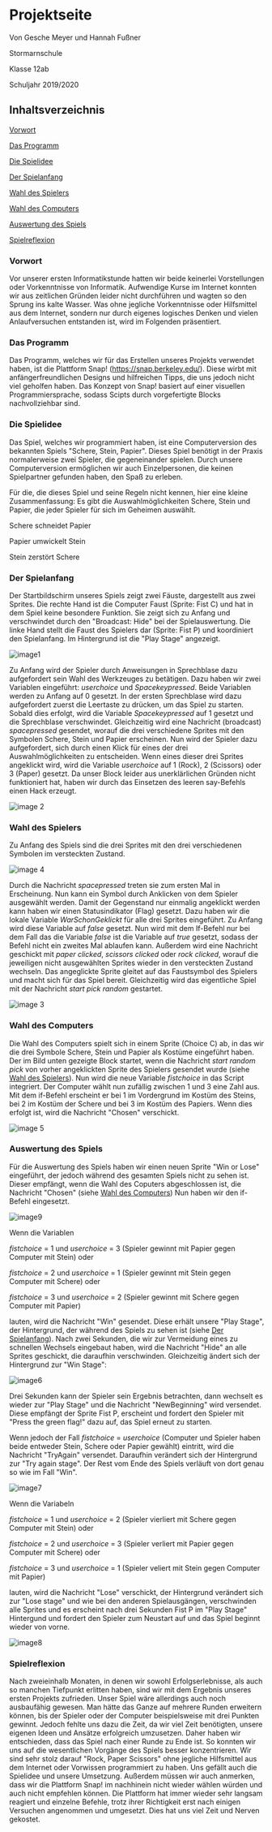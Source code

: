 # Projektseite

Von Gesche Meyer und Hannah Fußner

Stormarnschule

Klasse 12ab

Schuljahr 2019/2020

## Inhaltsverzeichnis
[Vorwort](#1)

[Das Programm](#2)

[Die Spielidee](#3)

[Der Spielanfang](#4)

[Wahl des Spielers](#5)

[Wahl des Computers](#6)

[Auswertung des Spiels](#7)

[Spielreflexion](#8)



### Vorwort<a name="1"></a>
Vor unserer ersten Informatikstunde hatten wir beide keinerlei Vorstellungen oder Vorkenntnisse von Informatik. Aufwendige Kurse im Internet konnten wir aus zeitlichen Gründen leider nicht durchführen und wagten so den Sprung ins kalte Wasser. Was ohne jegliche Vorkenntnisse oder Hilfsmittel aus dem Internet, sondern nur durch eigenes logisches Denken und vielen Anlaufversuchen entstanden ist, wird im Folgenden präsentiert.

### Das Programm<a name="2"></a>
Das Programm, welches wir für das Erstellen unseres Projekts verwendet haben, ist die Plattform Snap! (https://snap.berkeley.edu/).
Diese wirbt mit anfängerfreundlichen Designs und hilfreichen Tipps, die uns jedoch nicht viel geholfen haben. Das Konzept von Snap! basiert auf einer visuellen Programmiersprache, sodass Scipts durch vorgefertigte Blocks nachvollziehbar sind. 

### Die Spielidee<a name="3"></a>
Das Spiel, welches wir programmiert haben, ist eine Computerversion des bekannten Spiels "Schere, Stein, Papier". Dieses Spiel benötigt in der Praxis normalerweise zwei Spieler, die gegeneinander spielen. Durch unsere Computerversion ermöglichen wir auch Einzelpersonen, die keinen Spielpartner gefunden haben, den Spaß zu erleben. 

Für die, die dieses Spiel und seine Regeln nicht kennen, hier eine kleine Zusammenfassung: 
Es gibt die Auswahlmöglichkeiten Schere, Stein und Papier, die jeder Spieler für sich im Geheimen auswählt. 

Schere schneidet Papier

Papier umwickelt Stein

Stein zerstört Schere

### Der Spielanfang<a name="4"></a>
Der Startbildschirm unseres Spiels zeigt zwei Fäuste, dargestellt aus zwei Sprites. Die rechte Hand ist die Computer Faust (Sprite: Fist C) und hat in dem Spiel keine besondere Funktion. Sie zeigt sich zu Anfang und verschwindet durch den "Broadcast: Hide" bei der Spielauswertung. Die linke Hand stellt die Faust des Spielers dar (Sprite: Fist P) und koordiniert den Spielanfang.
Im Hintergrund ist die "Play Stage" angezeigt.

![image1](https://github.com/userhg/Stundenblog/blob/master/images/Play%20stage.png)

Zu Anfang wird der Spieler durch Anweisungen in Sprechblase dazu aufgefordert sein Wahl des Werkzeuges zu betätigen.
Dazu haben wir zwei Variablen eingeführt: *userchoice* und *Spacekeypressed*.
Beide Variablen werden zu Anfang auf 0 gesetzt.
In der ersten Sprechblase wird dazu aufgefordert zuerst die Leertaste zu drücken, um das Spiel zu starten.
Sobald dies erfolgt, wird die Variable *Spacekeypressed* auf 1 gesetzt und die Sprechblase verschwindet.
Gleichzeitig wird eine Nachricht (broadcast) *spacepressed* gesendet, worauf die drei verschiedene Sprites mit den Symbolen Schere, Stein und Papier erscheinen. Nun wird der Spieler dazu aufgefordert, sich durch einen Klick für eines der drei Auswahlmöglichkeiten zu entscheiden. Wenn eines dieser drei Sprites angeklickt wird, wird die Variable *userchoice* auf 1 (Rock), 2 (Scissors) oder 3 (Paper) gesetzt. Da unser Block leider aus unerklärlichen Gründen nicht funktioniert hat, haben wir durch das Einsetzen des leeren say-Befehls einen Hack erzeugt.

![image 2](https://github.com/userhg/Stundenblog/blob/master/images/Spielanfang%20endv..png)

### Wahl des Spielers<a name="5"></a>

Zu Anfang des Spiels sind die drei Sprites mit den drei verschiedenen Symbolen im versteckten Zustand. 

![image 4](https://github.com/userhg/Stundenblog/blob/master/images/Sprites%20RPS.png)

Durch die Nachricht *spacepressed* treten sie zum ersten Mal in Erscheinung. Nun kann ein Symbol durch Anklicken von dem Spieler ausgewählt werden. Damit der Gegenstand nur einmalig angeklickt werden kann haben wir einen Statusindikator (Flag) gesetzt. Dazu haben wir die lokale Variable *WarSchonGeklickt* für alle drei Sprites eingeführt. Zu Anfang wird diese Variable auf *false* gesetzt. 
Nun wird mit dem If-Befehl nur bei dem Fall das die Variable *false* ist die Variable auf *true* gesetzt, sodass der Befehl nicht ein zweites Mal ablaufen kann. Außerdem wird eine Nachricht geschickt mit *paper clicked*, *scissors clicked* oder *rock clicked*, worauf die jeweiligen nicht ausgewählten Sprites wieder in den versteckten Zustand wechseln. Das angeglickte Sprite gleitet auf das Faustsymbol des Spielers und macht sich für das Spiel bereit. Gleichzeitig wird das eigentliche Spiel mit der Nachricht *start pick random* gestartet.  

![image 3](https://github.com/userhg/Stundenblog/blob/master/images/Script%20Paper.png) 


### Wahl des Computers<a name="6"></a>

Die Wahl des Computers spielt sich in einem Sprite (Choice C) ab, in das wir die drei Symbole Schere, Stein und Papier als Kostüme eingeführt haben. Der im Bild unten gezeigte Block startet, wenn die Nachricht *start random pick* von vorher angeklickten Sprite des Spielers gesendet wurde (siehe [Wahl des Spielers](#5)).
Nun wird die neue Variable *fistchoice* in das Script integriert. Der Computer wählt nun zufällig zwischen 1 und 3 eine Zahl aus. Mit dem if-Befehl erscheint er bei 1 im Vordergrund im Kostüm des Steins, bei 2 im Kostüm der Schere und bei 3 im Kostüm des Papiers. Wenn dies erfolgt ist, wird die Nachricht "Chosen" verschickt. 

![image 5](https://github.com/userhg/Stundenblog/blob/master/images/Script%20computer.png)

### Auswertung des Spiels<a name="7"></a>

Für die Auswertung des Spiels haben wir einen neuen Sprite "Win or Lose" eingeführt, der jedoch während des gesamten Spiels nicht zu sehen ist. Dieser empfängt, wenn die Wahl des Coputers abgeschlossen ist, die Nachricht "Chosen" (siehe [Wahl des Computers](#6))
Nun haben wir den if-Befehl eingesetzt. 

![image9](https://github.com/userhg/Stundenblog/blob/master/images/WIN%2Cl%2Cta.png)


Wenn die Variablen 

*fistchoice* = 1 und *userchoice* = 3 (Spieler gewinnt mit Papier gegen Computer mit Stein) oder 

*fistchoice* = 2 und *userchoice* = 1 (Spieler gewinnt mit Stein gegen Computer mit Schere) oder

*fistchoice* = 3 und *userchoice* = 2 (Spieler gewinnt mit Schere gegen Computer mit Papier)

lauten, wird die Nachricht "Win" gesendet. Diese erhält unsere "Play Stage", der Hintergrund, der während des Spiels zu sehen ist (siehe [Der Spielanfang](#4)). 
Nach zwei Sekunden, die wir zur Vermeidung eines zu schnellen Wechsels eingebaut haben, wird die Nachricht "Hide" an alle Sprites geschickt, die daraufhin verschwinden. Gleichzeitig ändert sich der Hintergrund zur "Win Stage": 

![image6](https://github.com/userhg/Stundenblog/blob/master/images/Winstage.png)

Drei Sekunden kann der Spieler sein Ergebnis betrachten, dann wechselt es wieder zur "Play Stage" und die Nachricht "NewBeginning" wird versendet. Diese empfängt der Sprite Fist P, erscheint und fordert den Spieler mit "Press the green flag!" dazu auf, das Spiel erneut zu starten. 

Wenn jedoch der Fall  *fistchoice* = *userchoice* (Computer und Spieler haben beide entweder Stein, Schere oder Papier gewählt) eintritt, wird die Nachricht "TryAgain" versendet. Daraufhin verändert sich der Hintergrund zur "Try again stage". Der Rest vom Ende des Spiels verläuft von dort genau so wie im Fall "Win". 

![image7](https://github.com/userhg/Stundenblog/blob/master/images/Tryagainstage.png)

Wenn die Variabeln 

*fistchoice* = 1 und *userchoice* = 2 (Spieler vierliert mit Schere gegen Computer mit Stein) oder 

*fistchoice* = 2 und *userchoice* = 3 (Spieler verliert mit Papier gegen Computer mit Schere) oder

*fistchoice* = 3 und *userchoice* = 1 (Spieler veliert mit Stein gegen Computer mit Papier)

lauten,  wird die Nachricht "Lose" verschickt, der Hintergrund verändert sich zur "Lose stage" und wie bei den anderen Spielausgängen, verschwinden alle Sprites und es erscheint nach drei Sekunden Fist P im "Play Stage" Hintergund und fordert den Spieler zum Neustart auf und das Spiel beginnt wieder von vorne. 

![image8](https://github.com/userhg/Stundenblog/blob/master/images/Losestage.png)


### Spielreflexion<a name="8"></a>

Nach zweieinhalb Monaten, in denen wir sowohl Erfolgserlebnisse, als auch so manchen Tiefpunkt erlitten haben, sind wir mit dem Ergebnis unseres ersten Projekts zufrieden.
Unser Spiel wäre allerdings auch noch ausbaufähig gewesen. Man hätte das Ganze auf mehrere Runden erweitern können, bis der Spieler oder der Computer beispielsweise mit drei Punkten gewinnt. Jedoch fehlte uns dazu die Zeit, da wir viel Zeit benötigten, unsere eigenen Ideen und Ansätze erfolgreich umzusetzen. Daher haben wir entschieden, dass das Spiel nach einer Runde zu Ende ist. So konnten wir uns auf die wesentlichen Vorgänge des Spiels besser konzentrieren.
Wir sind sehr stolz darauf "Rock, Paper Scissors" ohne jegliche Hilfsmittel aus dem Internet oder Vorwissen programmiert zu haben. Uns gefällt auch die Spielidee und unsere Umsetzung.
Außerdem müssen wir auch anmerken, dass wir die Plattform Snap! im nachhinein nicht wieder wählen würden und auch nicht empfehlen können. Die Plattform hat immer wieder sehr langsam reagiert und einzelne Befehle, trotz ihrer Richtigkeit erst nach einigen Versuchen angenommen und umgesetzt. Dies hat uns viel Zeit und Nerven gekostet.

